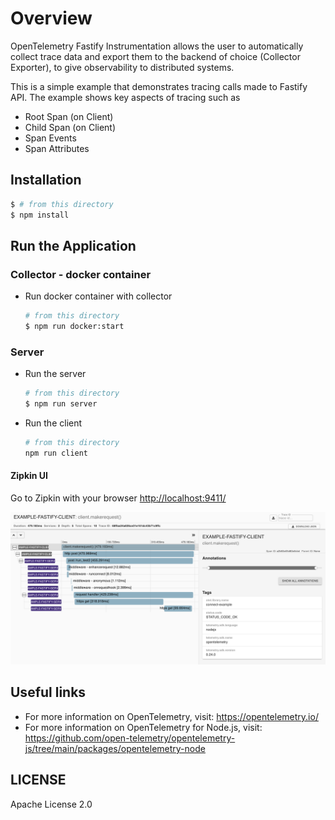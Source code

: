 # Overview

OpenTelemetry Fastify Instrumentation allows the user to automatically collect trace data and export them to the backend of choice (Collector Exporter), to give observability to distributed systems.

This is a simple example that demonstrates tracing calls made to Fastify API. The example shows key aspects of tracing such as
- Root Span (on Client)
- Child Span (on Client)
- Span Events
- Span Attributes

## Installation

```sh
$ # from this directory
$ npm install
```

## Run the Application

### Collector - docker container

 - Run docker container with collector

   ```sh
   # from this directory
   $ npm run docker:start
   ```

### Server

 - Run the server

   ```sh
   # from this directory
   $ npm run server
   ```

 - Run the client

   ```sh
   # from this directory
   npm run client
   ```

#### Zipkin UI
Go to Zipkin with your browser [http://localhost:9411/]()

<p align="center"><img src="images/trace1.png?raw=true"/></p>

## Useful links
- For more information on OpenTelemetry, visit: <https://opentelemetry.io/>
- For more information on OpenTelemetry for Node.js, visit: <https://github.com/open-telemetry/opentelemetry-js/tree/main/packages/opentelemetry-node>

## LICENSE

Apache License 2.0
